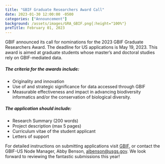 ```yaml
---
title: "GBIF Graduate Researchers Award Call" 
date: 2023-01-30 12:00:00 -0500 
categories: ["Announcement"] 
background: /assets/images/GRA_GBIF.png{:height="100%"}
preTitle: February 01, 2023
---
```


GBIF announced its call for nominations for the 2023 GBIF Graduate Researchers Award. The deadline for US applications is May 19, 2023. This award is aimed at graduate students whose master’s and doctoral studies rely on GBIF-mediated data. 

##### The criteria for the awards include:

- Originality and innovation
- Use of and strategic significance for data accessed through GBIF
- Measurable effectiveness and impact in advancing biodiversity informatics and/or the conservation of biological diversity.

##### The application should include:

- Research Summary (200 words)
- Project description (max 5 pages)
- Curriculum vitae of the student applicant
- Letters of support

For detailed instructions on submitting applications visit [GBIF](https://www.gbif.org/news), or contact the GBIF-US Node Manager, Abby Benson, albenson@usgs.gov. We look forward to reviewing the fantastic submissions this year!